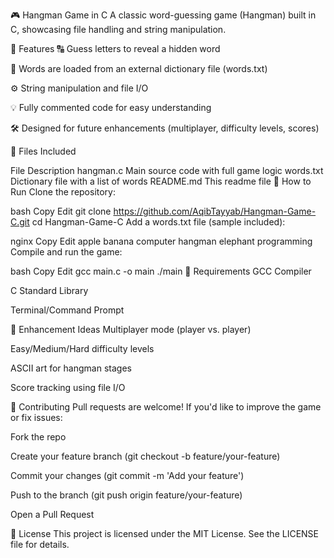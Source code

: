 🎮 Hangman Game in C
A classic word-guessing game (Hangman) built in C, showcasing file handling and string manipulation.

📌 Features
🔠 Guess letters to reveal a hidden word

📁 Words are loaded from an external dictionary file (words.txt)

⚙️ String manipulation and file I/O

💡 Fully commented code for easy understanding

🛠️ Designed for future enhancements (multiplayer, difficulty levels, scores)

📂 Files Included

File	Description
hangman.c	Main source code with full game logic
words.txt	Dictionary file with a list of words
README.md	This readme file
🚀 How to Run
Clone the repository:

bash
Copy
Edit
git clone https://github.com/AqibTayyab/Hangman-Game-C.git
cd Hangman-Game-C
Add a words.txt file (sample included):

nginx
Copy
Edit
apple
banana
computer
hangman
elephant
programming
Compile and run the game:

bash
Copy
Edit
gcc main.c -o main
./main
🔧 Requirements
GCC Compiler

C Standard Library

Terminal/Command Prompt

🧩 Enhancement Ideas
Multiplayer mode (player vs. player)

Easy/Medium/Hard difficulty levels

ASCII art for hangman stages

Score tracking using file I/O

🤝 Contributing
Pull requests are welcome! If you'd like to improve the game or fix issues:

Fork the repo

Create your feature branch (git checkout -b feature/your-feature)

Commit your changes (git commit -m 'Add your feature')

Push to the branch (git push origin feature/your-feature)

Open a Pull Request

📜 License
This project is licensed under the MIT License. See the LICENSE file for details.

